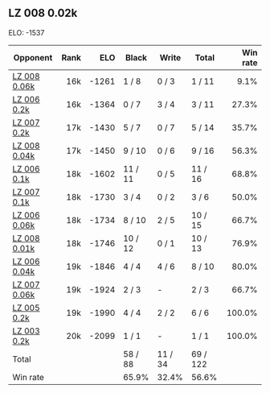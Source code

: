 ## LZ 008 0.02k ##

ELO: -1537

Opponent | Rank | ELO | Black | Write | Total | Win rate
---------|-----:|----:|-------|-------|-------|-------:
[LZ 008 0.06k](LZ%20008%200.06k.md) | 16k | -1261 | 1 / 8 | 0 / 3 | 1 / 11 | 9.1%
[LZ 006 0.2k](LZ%20006%200.2k.md) | 16k | -1364 | 0 / 7 | 3 / 4 | 3 / 11 | 27.3%
[LZ 007 0.2k](LZ%20007%200.2k.md) | 17k | -1430 | 5 / 7 | 0 / 7 | 5 / 14 | 35.7%
[LZ 008 0.04k](LZ%20008%200.04k.md) | 17k | -1450 | 9 / 10 | 0 / 6 | 9 / 16 | 56.3%
[LZ 006 0.1k](LZ%20006%200.1k.md) | 18k | -1602 | 11 / 11 | 0 / 5 | 11 / 16 | 68.8%
[LZ 007 0.1k](LZ%20007%200.1k.md) | 18k | -1730 | 3 / 4 | 0 / 2 | 3 / 6 | 50.0%
[LZ 006 0.06k](LZ%20006%200.06k.md) | 18k | -1734 | 8 / 10 | 2 / 5 | 10 / 15 | 66.7%
[LZ 008 0.01k](LZ%20008%200.01k.md) | 18k | -1746 | 10 / 12 | 0 / 1 | 10 / 13 | 76.9%
[LZ 006 0.04k](LZ%20006%200.04k.md) | 19k | -1846 | 4 / 4 | 4 / 6 | 8 / 10 | 80.0%
[LZ 007 0.06k](LZ%20007%200.06k.md) | 19k | -1924 | 2 / 3 | - | 2 / 3 | 66.7%
[LZ 005 0.2k](LZ%20005%200.2k.md) | 19k | -1990 | 4 / 4 | 2 / 2 | 6 / 6 | 100.0%
[LZ 003 0.2k](LZ%20003%200.2k.md) | 20k | -2099 | 1 / 1 | - | 1 / 1 | 100.0%
Total | | | 58 / 88 | 11 / 34 | 69 / 122 | 
Win rate| | | 65.9% | 32.4% | 56.6% | 
